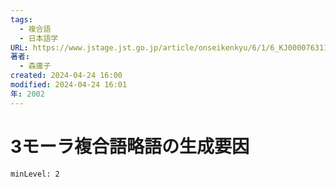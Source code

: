 ```yaml
---
tags:
  - 複合語
  - 日本語学
URL: https://www.jstage.jst.go.jp/article/onseikenkyu/6/1/6_KJ00007631162/_pdf/-char/ja
著者:
  - 森庸子
created: 2024-04-24 16:00
modified: 2024-04-24 16:01
年: 2002
---
```


# 3モーラ複合語略語の生成要因

```table-of-contents
minLevel: 2
```
